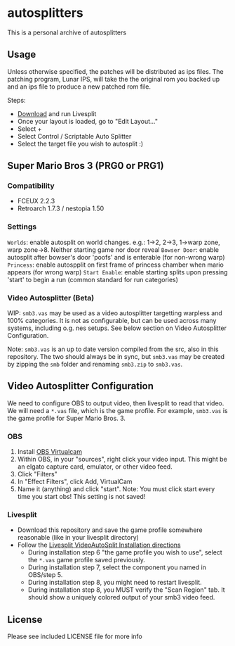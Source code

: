 # autosplitters

This is a personal archive of autosplitters

## Usage

Unless otherwise specified, the patches will be distributed as ips files.
The patching program, Lunar IPS, will take the the original rom you backed
up and an ips file to produce a new patched rom file.

Steps:

* [Download](http://livesplit.github.io/downloads/) and run Livesplit
* Once your layout is loaded, go to "Edit Layout..."
* Select +
* Select Control / Scriptable Auto Splitter
* Select the target file you wish to autosplit :)

## Super Mario Bros 3 (PRG0 or PRG1)

### Compatibility

* FCEUX 2.2.3
* Retroarch 1.7.3 / nestopia 1.50

### Settings

`Worlds`: enable autosplit on world changes. e.g.: 1->2, 2->3, 1->warp zone, warp zone->8. Neither starting game nor door reveal
`Bowser Door`: enable autosplit after bowser's door 'poofs' and is enterable (for non-wrong warp)
`Princess`: enable autospplit on first frame of princess chamber when mario appears (for wrong warp)
`Start Enable`: enable starting splits upon pressing 'start' to begin a run (common standard for run categories)

### Video Autosplitter (Beta)

WIP: `smb3.vas` may be used as a video autosplitter targetting warpless and 100% categories.
It is not as configurable, but can be used across many systems, including o.g. nes setups.
See below section on Video Autosplitter Configuration.

Note: `smb3.vas` is an up to date version compiled from the src, also in this repository. The
two should always be in sync, but `smb3.vas` may be created by zipping the `smb` folder and
renaming `smb3.zip` to `smb3.vas`.

## Video Autosplitter Configuration

We need to configure OBS to output video, then livesplit to read that video.
We will need a `*.vas` file, which is the game profile. For example, `smb3.vas` is
the game profile for Super Mario Bros. 3.

### OBS

1. Install [OBS Virtualcam](https://obsproject.com/forum/resources/obs-virtualcam.949/)
2. Within OBS, in your "sources", right click your video input. This might be an elgato capture card, emulator, or other video feed.
3. Click "Filters"
4. In "Effect Filters", click Add, VirtualCam
5. Name it (anything) and click "start". Note: You must click start every time you start obs! This setting is not saved!

### Livesplit

* Download this repository and save the game profile somewhere reasonable (like in your livesplit directory)
* Follow the [Livesplit VideoAutoSplit Installation directions](https://github.com/ROMaster2/LiveSplit.VideoAutoSplit?ts=2#installation)
  * During installation step 6 "the game profile you wish to use", select the `*.vas` game profile saved previously.
  * During installation step 7, select the component you named in OBS/step 5.
  * During installation step 8, you might need to restart livesplit.
  * During installation step 8, you MUST verify the "Scan Region" tab. It should show a uniquely colored output of your smb3 video feed.

## License

Please see included LICENSE file for more info